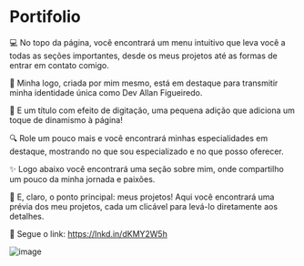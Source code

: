 # Portifolio


💻 No topo da página, você encontrará um menu intuitivo que leva você a todas as seções importantes, desde os meus projetos até as formas de entrar em contato comigo.

🎨 Minha logo, criada por mim mesmo, está em destaque para transmitir minha identidade única como Dev Allan Figueiredo.

📝 E um título com efeito de digitação, uma pequena adição que adiciona um toque de dinamismo à página!

🔍 Role um pouco mais e você encontrará minhas especialidades em destaque, mostrando no que sou especializado e no que posso oferecer.

✨ Logo abaixo você encontrará uma seção sobre mim, onde compartilho um pouco da minha jornada e paixões.

🚀 E, claro, o ponto principal: meus projetos! Aqui você encontrará uma prévia dos meu projetos, cada um clicável para levá-lo diretamente aos detalhes.

🔗 Segue o link: https://lnkd.in/dKMY2W5h

![image](https://github.com/Allan-Figueiredo/Portifolio/assets/115052566/acf7e6b1-6e72-42eb-9506-89cfef94de03)

 
